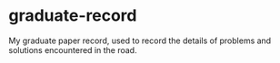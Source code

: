 # graduate-record
My graduate paper record, used to record the details of problems and solutions encountered in the road.
